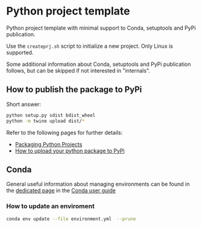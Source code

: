 # Python project template

Python project template with minimal support to Conda, setuptools and PyPi publication.

Use the `createprj.sh` script to initialize a new project. Only Linux is supported.

Some additional information about Conda, setuptools and PyPi publication follows, but can be skipped if not interested in "internals".

## How to publish the package to PyPi

Short answer:

```sh
python setup.py sdist bdist_wheel
python -m twine upload dist/*
```

Refer to the following pages for further details:

- [Packaging Python Projects]
- [How to upload your python package to PyPi]

## Conda

General useful information about managing environments can be found in the [dedicated page] in the [Conda user guide]

### How to update an enviroment

```sh
conda env update --file environment.yml  --prune
```

[Packaging Python Projects]: https://packaging.python.org/tutorials/packaging-projects/
[How to upload your python package to PyPi]: https://medium.com/@joel.barmettler/how-to-upload-your-python-package-to-pypi-65edc5fe9c56
[Conda user guide]:  https://docs.conda.io/projects/conda/en/latest/user-guide/
[dedicated page]: https://docs.conda.io/projects/conda/en/latest/user-guide/tasks/manage-environments.html